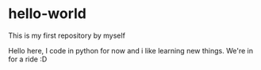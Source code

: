 # hello-world
This is my first repository by myself

Hello here, I code in python for now and i like learning new things.
We're in for a ride :D
